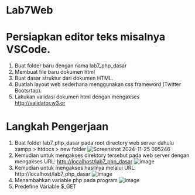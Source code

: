 # Lab7Web
# Persiapkan editor teks misalnya VSCode.
1. Buat folder baru dengan nama lab7_php_dasar
2. Membuat file baru dokumen html
3. Buat dasar struktur dari dokumen HTML.
4. Buatlah layout web sederhana menggunakan css frameword (Twitter Bootsrtap).
5. Lakukan validasi dokumen html dengan mengakses http://validator.w3.or

# Langkah Pengerjaan 
1. Buat folder lab7_php_dasar pada root directory web server dahulu xampp > htdocs > new folder
![Screenshot 2024-11-25 095246](https://github.com/user-attachments/assets/b44aad2f-57d5-42b3-aa61-ee2b498bced3)
2. Kemudian untuk mengakses direktory tersebut pada web server dengan mengakses URL:
[http://localhost/lab7_php_dasar](http://localhost/lab7_php_dasar/)
![image](https://github.com/user-attachments/assets/d8f0a2fb-e468-4ebc-8468-3be216945c8b)
3. Kemudian untuk mengakses hasilnya melalui URL:
http://localhost/lab7_php_dasar
![image](https://github.com/user-attachments/assets/3b7fa2cf-e41c-4e85-976b-42b42c68231e)
4. Menambahkan variable php pada program
![image](https://github.com/user-attachments/assets/74d66e05-392a-4c04-ba77-4bb0a189f7c4)
5. Predefine Variable $_GET




   




